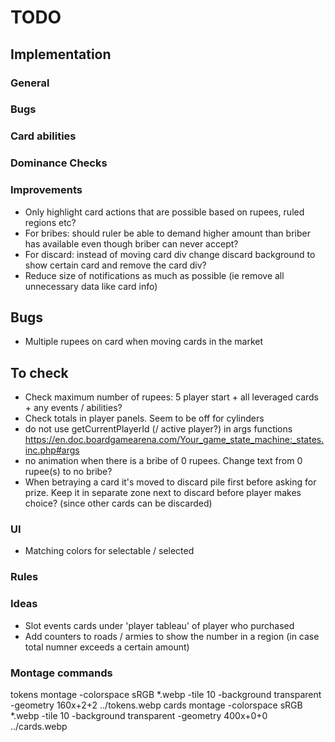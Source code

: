 # TODO

## Implementation

### General

### Bugs

### Card abilities


### Dominance Checks

### Improvements
- Only highlight card actions that are possible based on rupees, ruled regions etc?
- For bribes: should ruler be able to demand higher amount than briber has available even though briber can never accept?
- For discard: instead of moving card div change discard background to show certain card and remove the card div?
- Reduce size of notifications as much as possible (ie remove all unnecessary data like card info)

## Bugs
- Multiple rupees on card when moving cards in the market


## To check
- Check maximum number of rupees: 5 player start + all leveraged cards + any events / abilities?
- Check totals in player panels. Seem to be off for cylinders
- do not use getCurrentPlayerId (/ active player?) in args functions https://en.doc.boardgamearena.com/Your_game_state_machine:_states.inc.php#args
- no animation when there is a bribe of 0 rupees. Change text from 0 rupee(s) to no bribe?
- When betraying a card it's moved to discard pile first before asking for prize. Keep it in separate zone next to discard before player makes choice? (since other cards can be discarded)


### UI
- Matching colors for selectable / selected

### Rules



### Ideas
- Slot events cards under 'player tableau' of player who purchased
- Add counters to roads / armies to show the number in a region (in case total numner exceeds a certain amount)

### Montage commands
tokens
montage -colorspace sRGB *.webp -tile 10 -background transparent -geometry 160x+2+2 ../tokens.webp
cards
montage -colorspace sRGB *.webp -tile 10 -background transparent -geometry 400x+0+0 ../cards.webp
